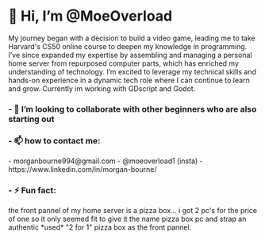 <h1>👋 Hi, I’m @MoeOverload</h1>

My journey began with a decision to build a video game, leading me to take Harvard's CS50 online course to deepen my knowledge in programming.
I’ve since expanded my expertise by assembling and managing a personal home server from repurposed computer parts, which has enriched my understanding of technology.
I’m excited to leverage my technical skills and hands-on experience in a dynamic tech role where I can continue to learn and grow.
Currently im working with GDscript and Godot.

<h3>- 💞️ I’m looking to collaborate with other beginners who are also starting out</h3>
    
<h3>- 📫 how to contact me:</h3>
        - morganbourne994@gmail.com
        - @moeoverload1 (insta)
        - https://www.linkedin.com/in/morgan-bourne/
  
<h3>- ⚡ Fun fact:</h3>
the front pannel of my home server is a pizza box... i got 2 pc's for the price of one so it only seemed fit to give it the name pizza box pc
and strap an authentic *used* "2 for 1" pizza box as the front pannel. 

<!---
MoeOverload/MoeOverload is a ✨ special ✨ repository because its `README.md` (this file) appears on your GitHub profile.
You can click the Preview link to take a look at your changes.
--->
